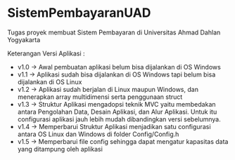 # SistemPembayaranUAD
Tugas proyek membuat Sistem Pembayaran di Universitas Ahmad Dahlan Yogyakarta

Keterangan Versi Aplikasi :
- v1.0 -> Awal pembuatan aplikasi belum bisa dijalankan di OS Windows
- v1.1 -> Aplikasi sudah bisa dijalankan di OS Windows tapi belum bisa dijalankan di OS Linux
- v1.2 -> Aplikasi sudah berjalan di Linux maupun Windows, dan menerapkan array multidimensi serta penggunaan struct
- v1.3 -> Struktur Aplikasi mengadopsi teknik MVC yaitu membedakan antara Pengolahan Data, Desain Aplikasi, dan Alur Aplikasi. Untuk itu configurasi aplikasi jauh lebih mudah dibandingkan versi sebelumnya.
- v1.4 -> Memperbarui Struktur Aplikasi menjadikan satu configurasi antara OS Linux dan Windows di folder Config/Config.h
- v1.5 -> Memperbarui file config sehingga dapat mengatur kapasitas data yang ditampung oleh aplikasi